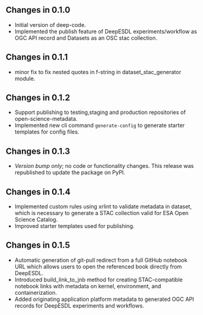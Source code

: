## Changes in 0.1.0

- Initial version of deep-code.
- Implemented the publish feature of DeepESDL experiments/workflow as OGC API record 
  and Datasets as an OSC stac collection.

## Changes in 0.1.1

- minor fix to fix nested quotes in f-string in dataset_stac_generator module.

## Changes in 0.1.2

- Support publishing to testing,staging and production repositories of 
  open-science-metadata.
- Implemented new cli command `generate-config` to generate starter templates for 
  config files.

## Changes in 0.1.3

- _Version bump only_; no code or functionality changes. This release was 
  republished to update the package on PyPI.

## Changes in 0.1.4

- Implemented custom rules using xrlint to validate metadata in dataset, which is necessary to 
  generate a STAC collection valid for ESA Open Science Catalog.
- Improved starter templates used for publishing.

## Changes in 0.1.5

- Automatic generation of git-pull redirect from a full GitHub notebook URL which 
  allows users to open the referenced book directly from DeepESDL.
- Introduced build_link_to_jnb method for creating STAC-compatible notebook links with 
  metadata on kernel, environment, and containerization.
- Added originating application platform metadata to generated OGC API records for 
  DeepESDL experiments and workflows.
